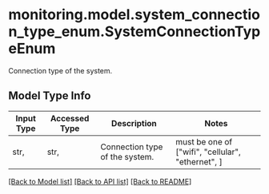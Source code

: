# monitoring.model.system_connection_type_enum.SystemConnectionTypeEnum

Connection type of the system.

## Model Type Info
Input Type | Accessed Type | Description | Notes
------------ | ------------- | ------------- | -------------
str,  | str,  | Connection type of the system. | must be one of ["wifi", "cellular", "ethernet", ] 

[[Back to Model list]](../../README.md#documentation-for-models) [[Back to API list]](../../README.md#documentation-for-api-endpoints) [[Back to README]](../../README.md)

